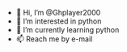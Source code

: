 - 👋 Hi, I’m @Ghplayer2000
- 👀 I’m interested in python
- 🌱 I’m currently learning python
- 📫 Reach me by e-mail

<!---
Ghplayer2000/Ghplayer2000 is a ✨ special ✨ repository because its `README.md` (this file) appears on your GitHub profile.
You can click the Preview link to take a look at your changes.
--->
